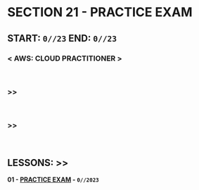 # SECTION 21 - PRACTICE EXAM

## **START: `0//23` END: `0//23`**

### < AWS: CLOUD PRACTITIONER > <br>

<br>

### >>

<br>

### >>

<br>

## LESSONS: >>

**01 - [PRACTICE EXAM]() - `0//2023`**<br>
<br>

<br>
